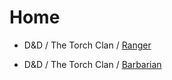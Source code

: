 Home
============

- D&D / The Torch Clan / [Ranger](/dnd/el-clan-de-la-antorcha/hyliax_ranger.md)

- D&D / The Torch Clan / [Barbarian](/dnd/el-clan-de-la-antorcha/hyliax_barbarian.md)
